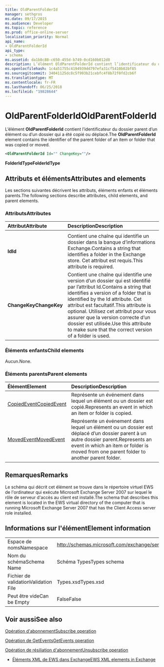 ```yaml
---
title: OldParentFolderId
manager: sethgros
ms.date: 09/17/2015
ms.audience: Developer
ms.topic: reference
ms.prod: office-online-server
localization_priority: Normal
api_name:
- OldParentFolderId
api_type:
- schema
ms.assetid: da1b8c88-c650-455d-b749-0cd160b012d8
description: L’élément OldParentFolderId contient l’identificateur du dossier parent d’un élément ou d’un dossier qui a été copié ou déplacé.
ms.openlocfilehash: 1c4a51755c4194939dd797efa31cf5410b02bf85
ms.sourcegitcommit: 34041125dc8c5f993b21cebfc4f8b72f0fd2cb6f
ms.translationtype: MT
ms.contentlocale: fr-FR
ms.lasthandoff: 06/25/2018
ms.locfileid: "19828644"
---
```

# <a name="oldparentfolderid"></a><span data-ttu-id="6c11a-103">OldParentFolderId</span><span class="sxs-lookup"><span data-stu-id="6c11a-103">OldParentFolderId</span></span>

<span data-ttu-id="6c11a-104">L’élément **OldParentFolderId** contient l’identificateur du dossier parent d’un élément ou d’un dossier qui a été copié ou déplacé.</span><span class="sxs-lookup"><span data-stu-id="6c11a-104">The **OldParentFolderId** element contains the identifier of the parent folder of an item or folder that was copied or moved.</span></span> 
  
```xml
<OldParentFolderId Id="" ChangeKey=""/>
```

 <span data-ttu-id="6c11a-105">**FolderIdType**</span><span class="sxs-lookup"><span data-stu-id="6c11a-105">**FolderIdType**</span></span>
## <a name="attributes-and-elements"></a><span data-ttu-id="6c11a-106">Attributs et éléments</span><span class="sxs-lookup"><span data-stu-id="6c11a-106">Attributes and elements</span></span>

<span data-ttu-id="6c11a-107">Les sections suivantes décrivent les attributs, éléments enfants et éléments parents.</span><span class="sxs-lookup"><span data-stu-id="6c11a-107">The following sections describe attributes, child elements, and parent elements.</span></span>
  
### <a name="attributes"></a><span data-ttu-id="6c11a-108">Attributs</span><span class="sxs-lookup"><span data-stu-id="6c11a-108">Attributes</span></span>

|<span data-ttu-id="6c11a-109">**Attribut**</span><span class="sxs-lookup"><span data-stu-id="6c11a-109">**Attribute**</span></span>|<span data-ttu-id="6c11a-110">**Description**</span><span class="sxs-lookup"><span data-stu-id="6c11a-110">**Description**</span></span>|
|:-----|:-----|
|<span data-ttu-id="6c11a-111">
  **Id**</span><span class="sxs-lookup"><span data-stu-id="6c11a-111">**Id**</span></span> <br/> |<span data-ttu-id="6c11a-112">Contient une chaîne qui identifie un dossier dans la banque d’informations Exchange.</span><span class="sxs-lookup"><span data-stu-id="6c11a-112">Contains a string that identifies a folder in the Exchange store.</span></span> <span data-ttu-id="6c11a-113">Cet attribut est requis.</span><span class="sxs-lookup"><span data-stu-id="6c11a-113">This attribute is required.</span></span>  <br/> |
|<span data-ttu-id="6c11a-114">**ChangeKey**</span><span class="sxs-lookup"><span data-stu-id="6c11a-114">**ChangeKey**</span></span> <br/> |<span data-ttu-id="6c11a-115">Contient une chaîne qui identifie une version d’un dossier qui est identifié par l’attribut Id.</span><span class="sxs-lookup"><span data-stu-id="6c11a-115">Contains a string that identifies a version of a folder that is identified by the Id attribute.</span></span> <span data-ttu-id="6c11a-116">Cet attribut est facultatif.</span><span class="sxs-lookup"><span data-stu-id="6c11a-116">This attribute is optional.</span></span> <span data-ttu-id="6c11a-117">Utilisez cet attribut pour vous assurer que la version correcte d’un dossier est utilisée.</span><span class="sxs-lookup"><span data-stu-id="6c11a-117">Use this attribute to make sure that the correct version of a folder is used.</span></span>  <br/> |
   
### <a name="child-elements"></a><span data-ttu-id="6c11a-118">Éléments enfants</span><span class="sxs-lookup"><span data-stu-id="6c11a-118">Child elements</span></span>

<span data-ttu-id="6c11a-119">Aucun.</span><span class="sxs-lookup"><span data-stu-id="6c11a-119">None.</span></span>
  
### <a name="parent-elements"></a><span data-ttu-id="6c11a-120">Éléments parents</span><span class="sxs-lookup"><span data-stu-id="6c11a-120">Parent elements</span></span>

|<span data-ttu-id="6c11a-121">**Élément**</span><span class="sxs-lookup"><span data-stu-id="6c11a-121">**Element**</span></span>|<span data-ttu-id="6c11a-122">**Description**</span><span class="sxs-lookup"><span data-stu-id="6c11a-122">**Description**</span></span>|
|:-----|:-----|
|[<span data-ttu-id="6c11a-123">CopiedEvent</span><span class="sxs-lookup"><span data-stu-id="6c11a-123">CopiedEvent</span></span>](copiedevent.md) <br/> |<span data-ttu-id="6c11a-124">Représente un événement dans lequel un élément ou un dossier est copié.</span><span class="sxs-lookup"><span data-stu-id="6c11a-124">Represents an event in which an item or folder is copied.</span></span>  <br/> |
|[<span data-ttu-id="6c11a-125">MovedEvent</span><span class="sxs-lookup"><span data-stu-id="6c11a-125">MovedEvent</span></span>](movedevent.md) <br/> |<span data-ttu-id="6c11a-126">Représente un événement dans lequel un élément ou un dossier est déplacé d’un dossier parent à un autre dossier parent.</span><span class="sxs-lookup"><span data-stu-id="6c11a-126">Represents an event in which an item or folder is moved from one parent folder to another parent folder.</span></span>  <br/> |
   
## <a name="remarks"></a><span data-ttu-id="6c11a-127">Remarques</span><span class="sxs-lookup"><span data-stu-id="6c11a-127">Remarks</span></span>

<span data-ttu-id="6c11a-128">Le schéma qui décrit cet élément se trouve dans le répertoire virtuel EWS de l'ordinateur qui exécute Microsoft Exchange Server 2007 sur lequel le rôle de serveur d'accès au client est installé.</span><span class="sxs-lookup"><span data-stu-id="6c11a-128">The schema that describes this element is located in the EWS virtual directory of the computer that is running Microsoft Exchange Server 2007 that has the Client Access server role installed.</span></span>
  
## <a name="element-information"></a><span data-ttu-id="6c11a-129">Informations sur l'élément</span><span class="sxs-lookup"><span data-stu-id="6c11a-129">Element information</span></span>

|||
|:-----|:-----|
|<span data-ttu-id="6c11a-130">Espace de noms</span><span class="sxs-lookup"><span data-stu-id="6c11a-130">Namespace</span></span>  <br/> |http://schemas.microsoft.com/exchange/services/2006/types  <br/> |
|<span data-ttu-id="6c11a-131">Nom du schéma</span><span class="sxs-lookup"><span data-stu-id="6c11a-131">Schema Name</span></span>  <br/> |<span data-ttu-id="6c11a-132">Schéma Types</span><span class="sxs-lookup"><span data-stu-id="6c11a-132">Types schema</span></span>  <br/> |
|<span data-ttu-id="6c11a-133">Fichier de validation</span><span class="sxs-lookup"><span data-stu-id="6c11a-133">Validation File</span></span>  <br/> |<span data-ttu-id="6c11a-134">Types.xsd</span><span class="sxs-lookup"><span data-stu-id="6c11a-134">Types.xsd</span></span>  <br/> |
|<span data-ttu-id="6c11a-135">Peut être vide</span><span class="sxs-lookup"><span data-stu-id="6c11a-135">Can be Empty</span></span>  <br/> |<span data-ttu-id="6c11a-136">False</span><span class="sxs-lookup"><span data-stu-id="6c11a-136">False</span></span>  <br/> |
   
## <a name="see-also"></a><span data-ttu-id="6c11a-137">Voir aussi</span><span class="sxs-lookup"><span data-stu-id="6c11a-137">See also</span></span>



[<span data-ttu-id="6c11a-138">Opération d'abonnement</span><span class="sxs-lookup"><span data-stu-id="6c11a-138">Subscribe operation</span></span>](subscribe-operation.md)
  
[<span data-ttu-id="6c11a-139">Opération de GetEvents</span><span class="sxs-lookup"><span data-stu-id="6c11a-139">GetEvents operation</span></span>](getevents-operation.md)
  
[<span data-ttu-id="6c11a-140">Opération de résiliation d'abonnement</span><span class="sxs-lookup"><span data-stu-id="6c11a-140">Unsubscribe operation</span></span>](unsubscribe-operation.md)


- [<span data-ttu-id="6c11a-141">Éléments XML de EWS dans Exchange</span><span class="sxs-lookup"><span data-stu-id="6c11a-141">EWS XML elements in Exchange</span></span>](ews-xml-elements-in-exchange.md)

